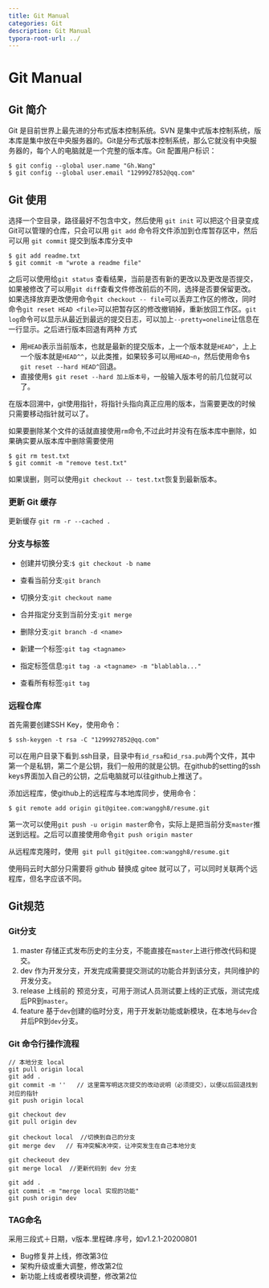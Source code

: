 ```yaml
---
title: Git Manual
categories: Git
description: Git Manual
typora-root-url: ../
---
```


# Git Manual

## Git 简介

Git 是目前世界上最先进的分布式版本控制系统。SVN 是集中式版本控制系统，版本库是集中放在中央服务器的。Git是分布式版本控制系统，那么它就没有中央服务器的，每个人的电脑就是一个完整的版本库。Git 配置用户标识：

```shell
$ git config --global user.name "Gh.Wang"
$ git config --global user.email "1299927852@qq.com"
```

## Git 使用

选择一个空目录，路径最好不包含中文，然后使用 `git init` 可以把这个目录变成Git可以管理的仓库，只会可以用 `git add` 命令将文件添加到仓库暂存区中，然后可以用 `git commit` 提交到版本库分支中

```shell
$ git add readme.txt
$ git commit -m "wrote a readme file"
```

之后可以使用给`git status` 查看结果，当前是否有新的更改以及更改是否提交，如果被修改了可以用`git diff`查看文件修改前后的不同，选择是否要保留更改。如果选择放弃更改使用命令`git checkout -- file`可以丢弃工作区的修改，同时命令`git reset HEAD <file>`可以把暂存区的修改撤销掉，重新放回工作区。`git log`命令可以显示从最近到最远的提交日志，可以加上`--pretty=oneline`让信息在一行显示。之后进行版本回退有两种 方式

- 用`HEAD`表示当前版本，也就是最新的提交版本，上一个版本就是`HEAD^`，上上一个版本就是`HEAD^^`，以此类推，如果较多可以用`HEAD~n`，然后使用命令`$ git reset --hard HEAD^`回退。
- 直接使用`$ git reset --hard 加上版本号`，一般输入版本号的前几位就可以了。

在版本回溯中，git使用指针，将指针头指向真正应用的版本，当需要更改的时候只需要移动指针就可以了。

如果要删除某个文件的话就直接使用`rm`命令,不过此时并没有在版本库中删除，如果确实要从版本库中删除需要使用

```shell
$ git rm test.txt
$ git commit -m "remove test.txt"
```

如果误删，则可以使用`git checkout -- test.txt`恢复到最新版本。

### 更新 Git 缓存

更新缓存 `git rm -r --cached .`

### 分支与标签

- 创建并切换分支:`$ git checkout -b name`

- 查看当前分支:`git branch`

- 切换分支:`git checkout name`

- 合并指定分支到当前分支:`git merge`

- 删除分支:`git branch -d <name>`

- 新建一个标签:`git tag <tagname>`
- 指定标签信息:`git tag -a <tagname> -m "blablabla..."`
- 查看所有标签:`git tag`

### 远程仓库

首先需要创建SSH Key，使用命令：

```shell
$ ssh-keygen -t rsa -C "1299927852@qq.com"
```

可以在用户目录下看到.ssh目录，目录中有`id_rsa`和`id_rsa.pub`两个文件，其中第一个是私钥，第二个是公钥，我们一般用的就是公钥。在github的setting的ssh keys界面加入自己的公钥，之后电脑就可以往github上推送了。

添加远程库，使github上的远程库与本地库同步，使用命令：

```shell
$ git remote add origin git@gitee.com:wanggh8/resume.git
```

第一次可以使用`git push -u origin master`命令，实际上是把当前分支`master`推送到远程。之后可以直接使用命令`git push origin master `

从远程库克隆时，使用` git pull git@gitee.com:wanggh8/resume.git`

使用码云时大部分只需要将 github 替换成 gitee 就可以了，可以同时关联两个远程库，但名字应该不同。

## Git规范

### Git分支

1. master 存储正式发布历史的主分支，不能直接在`master`上进行修改代码和提交。
2. dev 作为开发分支，开发完成需要提交测试的功能合并到该分支，共同维护的开发分支。
3. release 上线前的 预览分支，可用于测试人员测试要上线的正式版，测试完成后PR到`master`。
4. feature 基于`dev`创建的临时分支，用于开发新功能或新模块，在本地与`dev`合并后PR到`dev`分支。

### Git 命令行操作流程

```shell
// 本地分支 local
git pull origin local
git add .
git commit -m ''   // 这里需写明这次提交的改动说明（必须提交），以便以后回退找到对应的指针
git push origin local
     
git checkout dev 
git pull origin dev 
     
git checkout local  //切换到自己的分支
git merge dev   // 有冲突解决冲突，让冲突发生在自己本地分支
     
git checkeout dev 
git merge local  //更新代码到 dev 分支
     
git add .
git commit -m "merge local 实现的功能"
git push origin dev
```

### TAG命名

采用三段式＋日期，v版本.里程碑.序号，如v1.2.1-20200801

- Bug修复并上线，修改第3位   
- 架构升级或重大调整，修改第2位
- 新功能上线或者模块调整，修改第2位